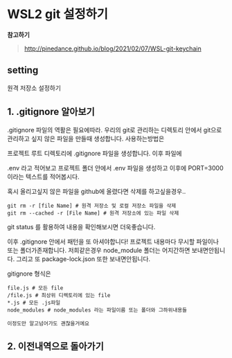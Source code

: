 # WSL2 git 설정하기 

**참고하기**
> http://pinedance.github.io/blog/2021/02/07/WSL-git-keychain


## setting

원격 저장소 설정하기


## 1. .gitignore 알아보기

.gitignore 파일의 역활은
필요에따라. 우리의 git로 관리하는 디렉토리 안에서 
git으로 관리하고 싶지 않은 파일을 만들때 생성합니다.
사용하는방법은 

프로젝트 루트 디렉토리에 .gitignore 파일을 생성합니다.
이후 파일에 

.env 라고 적어보고
프로젝트 폴더 안에서 .env 파일을 생성하고
이후에 PORT=3000이라는 텍스트를 적어봅시다.

혹시 올리고싶지 않은 파일을 github에 올렸다면
삭제를 하고싶을경우..

```
git rm -r [file Name] # 원격 저장소 및 로컬 저장소 파일을 삭제
git rm --cached -r [File Name] # 원격 저장소에 있는 파일 삭제
```

git status 를 활용하여 내용을 확인해보시면 더욱좋습니다.

이후 .gitignore 안에서 패턴을 또 아셔야합니다!
프로젝트 내용마다 무시할 파일이나 또는 폴더가존재합니다.
저희같은경우 node_module 폴더는 어지간하면 보내면안됩니다.
그리고 또 package-lock.json 또한 보내면안됩니다.

gitignore 형식은

```
file.js # 모든 file
/file.js # 최상위 디렉토리에 있는 file
*.js # 모든 .js파일
node_modules # node_modules 라는 파일이름 또는 폴더와 그하위내용들

이정도만 알고넘어가도 괜찮을거에요
```

## 2. 이전내역으로 돌아가기



